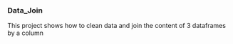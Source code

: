 ### Data_Join

This project shows how to clean data and join the content of 3 dataframes by a column
